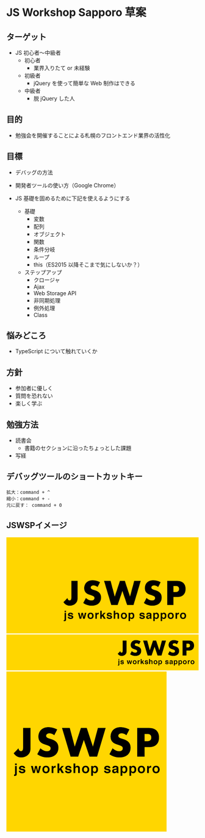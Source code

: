 # JS Workshop Sapporo 草案

## ターゲット

- JS 初心者〜中級者
  - 初心者
    - 業界入りたて or 未経験
  - 初級者
    - jQuery を使って簡単な Web 制作はできる
  - 中級者
    - 脱 jQuery した人

## 目的

- 勉強会を開催することによる札幌のフロントエンド業界の活性化

## 目標

- デバッグの方法

- 開発者ツールの使い方（Google Chrome）

- JS 基礎を固めるために下記を使えるようにする
  - 基礎
    - 変数
    - 配列
    - オブジェクト
    - 関数
    - 条件分岐
    - ループ
    - this（ES2015 以降そこまで気にしないか？）
  - ステップアップ
    - クロージャ
    - Ajax
    - Web Storage API
    - 非同期処理
    - 例外処理
    - Class

## 悩みどころ

- TypeScript について触れていくか

## 方針

- 参加者に優しく
- 質問を恐れない
- 楽しく学ぶ

## 勉強方法

- 読書会
  - 書籍のセクションに沿ったちょっとした課題
- 写経

## デバッグツールのショートカットキー

```
拡大：command + ^
縮小：command + -
元に戻す： command + 0
```

## JSWSPイメージ
![artwork01.png](../artwork01.png)
![artwork02.png](../artwork02.png)
![artwork03.png](../artwork03.png)
